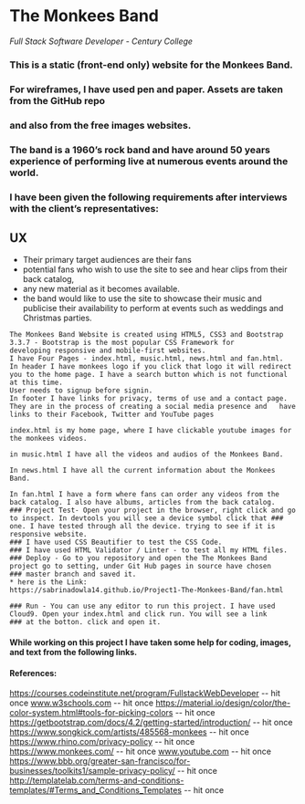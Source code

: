 # The Monkees Band 
_Full Stack Software Developer - Century College_


### This is a static (front-end only) website for the Monkees Band. 
### For wireframes, I have used pen and paper. Assets are taken from the GitHub repo
### and also from the free images websites.
### The band is a 1960’s rock band and have around 50 years experience of performing live at numerous events around the world. 
### I have been given the following requirements after interviews with the client’s representatives:

## UX
* Their primary target audiences are their fans 
* potential fans who wish to use the site to see and hear clips from their back catalog, 
* any new material as it becomes available.
* the band would like to use the site to showcase their music and publicise their availability to perform at events such as weddings and Christmas parties.
 ````
The Monkees Band Website is created using HTML5, CSS3 and Bootstrap 3.3.7 - Bootstrap is the most popular CSS Framework for 
developing responsive and mobile-first websites.
I have Four Pages - index.html, music.html, news.html and fan.html.
In header I have monkees logo if you click that logo it will redirect you to the home page. I have a search button which is not functional at this time.
User needs to signup before signin. 
In footer I have links for privacy, terms of use and a contact page. They are in the process of creating a social media presence and   have links to their Facebook, Twitter and YouTube pages
 
 index.html is my home page, where I have clickable youtube images for the monkees videos.
 
 in music.html I have all the videos and audios of the Monkees Band.
 
 In news.html I have all the current information about the Monkees Band.
 
 In fan.html I have a form where fans can order any videos from the back catalog. I also have albums, articles from the back catalog.
### Project Test- Open your project in the browser, right click and go to inspect. In devtools you will see a device symbol click that ### one. I have tested through all the device. trying to see if it is responsive website.
### I have used CSS Beautifier to test the CSS Code.
### I have used HTML Validator / Linter - to test all my HTML files.
### Deploy - Go to you repository and open the The Monkees Band project go to setting, under Git Hub pages in source have chosen
### master branch and saved it.
* here is the Link:
https://sabrinadowla14.github.io/Project1-The-Monkees-Band/fan.html

### Run - You can use any editor to run this project. I have used Cloud9. Open your index.html and click run. You will see a link
### at the botton. click and open it.
 
 ````
#### While working on this project I have taken some help for coding, images, and text from the following links.
#### References:
https://courses.codeinstitute.net/program/FullstackWebDeveloper  -- hit <Enter> once 
www.w3schools.com  -- hit <Enter> once 
https://material.io/design/color/the-color-system.html#tools-for-picking-colors  -- hit <Enter> once 
https://getbootstrap.com/docs/4.2/getting-started/introduction/  -- hit <Enter> once 
https://www.songkick.com/artists/485568-monkees  -- hit <Enter> once 
https://www.rhino.com/privacy-policy  -- hit <Enter> once 
https://www.monkees.com/  -- hit <Enter> once 
www.youtube.com  -- hit <Enter> once 
https://www.bbb.org/greater-san-francisco/for-businesses/toolkits1/sample-privacy-policy/  -- hit <Enter> once 
http://templatelab.com/terms-and-conditions-templates/#Terms_and_Conditions_Templates  -- hit <Enter> once 
